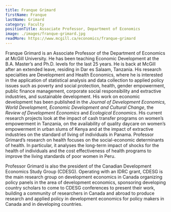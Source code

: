 ```yaml
---
title: Franque Grimard
firstName: Franque
lastName: Grimard
category: Faculty
positionTitle: Associate Professor, Department of Economics
image: ./images/franque-grimard.jpg
readMore: https://www.mcgill.ca/economics/franque-grimard
---
```


<p>Franque Grimard is an Associate Professor of the Department of Economics at McGill University. He has been teaching Economic Development at the B.A. Master’s and Ph.D. levels for the last 25 years. He is back at McGill after an extended leave, residing in Dar es Salaam, Tanzania. His research specialties are Development and Health Economics, where he is interested in the application of statistical analysis and data collection to applied policy issues such as poverty and social protection, health, gender empowerment, public finance management, corporate social responsibility and extractive industries, and sustainable development. His work on economic development has been published in the <em>Journal of Development Economics, World Development, Economic Development and Cultural Change</em>, the <em>Review of Development Economics</em> and <em>Ecological Economics</em>. His current research projects look at the impact of cash transfer programs on women’s empowerment in Tanzania, on the availability of quality daycare on women’s empowerment in urban slums of Kenya and at the impact of extractive industries on the standard of living of individuals in Panama. Professor Grimard’s research on health focuses on the social-economic determinants of health.  In particular, it analyses the long-term impact of shocks for the health of individuals and the cost effectiveness of health programs to improve the living standards of poor women in Peru.</p>

<p>Professor Grimard is also the president of the Canadian Development Economics Study Group (CDESG). Operating with an IDRC grant, CDESG is the main research group on development economics in Canada organizing policy panels in the area of development economics, sponsoring developing country scholars to come to CDESG conferences to present their work, building a community of researchers in Canada and abroad to produce research and applied policy in development economics for policy makers in Canada and in developing countries.</p>
